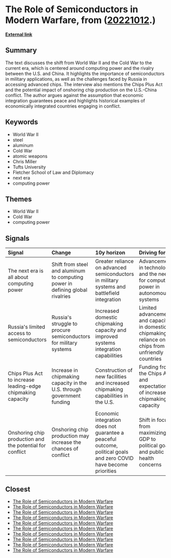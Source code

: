 # __The Role of Semiconductors in Modern Warfare__, from ([20221012](https://kghosh.substack.com/p/20221012).)

__[External link](https://www.protocol.com/policy/chip-war-chris-miller)__



## Summary

The text discusses the shift from World War II and the Cold War to the current era, which is centered around computing power and the rivalry between the U.S. and China. It highlights the importance of semiconductors in military applications, as well as the challenges faced by Russia in accessing advanced chips. The interview also mentions the Chips Plus Act and the potential impact of onshoring chip production on the U.S.-China conflict. The author argues against the assumption that economic integration guarantees peace and highlights historical examples of economically integrated countries engaging in conflict.

## Keywords

* World War II
* steel
* aluminum
* Cold War
* atomic weapons
* Chris Miller
* Tufts University
* Fletcher School of Law and Diplomacy
* next era
* computing power

## Themes

* World War II
* Cold War
* computing power

## Signals

| Signal                                                      | Change                                                                        | 10y horizon                                                                                                       | Driving force                                                                                        |
|:------------------------------------------------------------|:------------------------------------------------------------------------------|:------------------------------------------------------------------------------------------------------------------|:-----------------------------------------------------------------------------------------------------|
| The next era is all about computing power                   | Shift from steel and aluminum to computing power in defining global rivalries | Greater reliance on advanced semiconductors in military systems and battlefield integration                       | Advancements in technology and the need for computing power in autonomous systems                    |
| Russia's limited access to semiconductors                   | Russia's struggle to procure semiconductors for military systems              | Increased domestic chipmaking capacity and improved systems integration capabilities                              | Limited advancement and capacity in domestic chipmaking, reliance on chips from unfriendly countries |
| Chips Plus Act to increase leading-edge chipmaking capacity | Increase in chipmaking capacity in the U.S. through government funding        | Construction of new facilities and increased chipmaking capabilities in the U.S.                                  | Funding from the Chips Act and expectations of increased chipmaking capacity                         |
| Onshoring chip production and the potential for conflict    | Onshoring chip production may increase the chances of conflict                | Economic integration does not guarantee a peaceful outcome, political goals and zero COVID have become priorities | Shift in focus from maximizing GDP to political goals and public health concerns                     |

## Closest

* [The Role of Semiconductors in Modern Warfare](328434477c31995b44102949d5341006)
* [The Role of Semiconductors in Modern Warfare](328434477c31995b44102949d5341006)
* [The Role of Semiconductors in Modern Warfare](328434477c31995b44102949d5341006)
* [The Role of Semiconductors in Modern Warfare](328434477c31995b44102949d5341006)
* [The Role of Semiconductors in Modern Warfare](328434477c31995b44102949d5341006)
* [The Role of Semiconductors in Modern Warfare](328434477c31995b44102949d5341006)
* [The Role of Semiconductors in Modern Warfare](328434477c31995b44102949d5341006)
* [The Role of Semiconductors in Modern Warfare](328434477c31995b44102949d5341006)
* [The Role of Semiconductors in Modern Warfare](328434477c31995b44102949d5341006)
* [The Role of Semiconductors in Modern Warfare](328434477c31995b44102949d5341006)